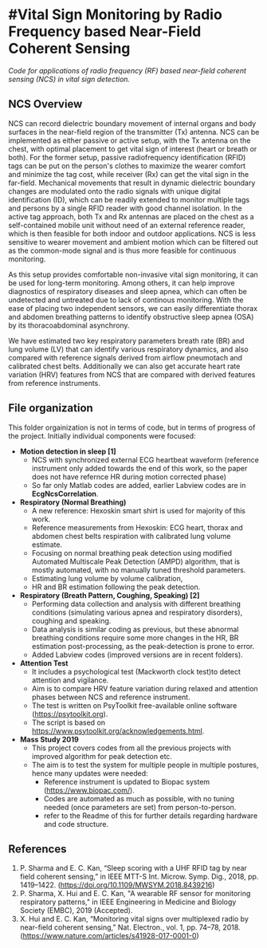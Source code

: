 #Vital Sign Monitoring by Radio Frequency based Near-Field Coherent Sensing
==========================================================================================================================================
*Code for applications of radio frequency (RF) based near-field coherent sensing (NCS) in vital sign detection.*

## NCS Overview
NCS can record dielectric boundary movement of internal organs and body surfaces in the near-field region of the transmitter (Tx)
antenna. NCS can be implemented as either passive or active setup, with the Tx antenna on the chest, with optimal placement to get vital sign of interest (heart or breath or both). For the former setup, passive radiofrequency identification (RFID) tags can be put on the person's clothes to maximize the wearer comfort and minimize the tag cost, while receiver (Rx) can get the vital sign in the far-field. Mechanical movements that result in dynamic dielectric boundary changes are modulated onto the radio signals with unique digital identification (ID), which can be readily extended to monitor multiple tags and persons by a single RFID reader with good channel isolation. In the active tag approach, both Tx and Rx antennas are placed on the chest as a self-contained mobile unit without need of an external reference reader, which is then feasible for both indoor and outdoor applications. NCS is less sensitive to wearer movement and ambient motion which can be filtered out as the common-mode signal and is thus more feasible for continuous monitoring. 

As this setup provides comfortable non-invasive vital sign monitoring, it can be used for long-term monitoring. Among others, it can help improve diagnostics of respiratory diseases and sleep apnea, which can often be undetected and untreated due to lack of continous monitoring. With the ease of placing two independent sensors, we can easily differentiate thorax and abdomen breathing patterns to identify obstructive sleep apnea (OSA) by its thoracoabdominal asynchrony. 

We have estimated two key respiratory parameters breath rate (BR) and lung volume (LV) that can identify various respiratory dynamics, and also compared with reference signals derived from airflow pneumotach and calibrated chest belts. Additionally we can also get accurate heart rate variation (HRV) features from NCS that are compared with derived features from reference instruments.

## File organization
This folder orgainization is not in terms of code, but in terms of progress of the project. Initially individual components were focused:
* **Motion detection in sleep [1]**
  * NCS with synchronized external ECG heartbeat waveform (reference instrument only added towards the end of this work, so the paper does not have refernce HR during motion corrected phase)
  * So far only Matlab codes are added, earlier Labview codes are in **EcgNcsCorrelation**.
* **Respiratory (Normal Breathing)**
  * A new reference: Hexoskin smart shirt is used for majority of this work.
  * Reference measurements from Hexoskin: ECG heart, thorax and abdomen chest belts respiration with calibrated lung volume estimate.
  * Focusing on normal breathing peak detection using modified Automated Multiscale Peak Detection (AMPD) algorithm, that is mostly automated, with no manually tuned threshold parameters.
  * Estimating lung volume by volume calibration, 
  * HR and BR estimation following the peak detection.
* **Respiratory (Breath Pattern, Coughing, Speaking) [2]**
  * Performing data collection and analysis with different breathing conditions (simulating various apnea and respiratory disorders), coughing and speaking.
  * Data analysis is similar coding as previous, but these abnormal breathing conditions require some more changes in the HR, BR estimation post-processing, as the peak-detection is prone to error.
  * Added Labview codes (improved versions are in recent folders).
* **Attention Test**
  * It includes a psychological test (Mackworth clock test)to detect attention and vigilance.
  * Aim is to compare HRV feature variation during relaxed and attention phases between NCS and reference instrument.
  * The test is written on PsyToolkit free-available online software (https://psytoolkit.org).
  * The script is based on https://www.psytoolkit.org/acknowledgements.html.
* **Mass Study 2019**
  * This project covers codes from all the previous projects with improved algorithm for peak detection etc.
  * The aim is to test the system for multiple people in multiple postures, hence many updates were needed:
    * Reference instrument is updated to Biopac system (https://www.biopac.com/).
    * Codes are automated as much as possible, with no tuning needed (once parameters are set) from person-to-person.
    * refer to the Readme of this for further details regarding hardware and code structure. 
 


## References
1. P. Sharma and E. C. Kan, “Sleep scoring with a UHF RFID tag by near field coherent sensing,” in IEEE MTT-S Int. Microw. Symp. Dig., 2018, pp. 1419–1422. (https://doi.org/10.1109/MWSYM.2018.8439216)
2. P. Sharma, X. Hui and E. C. Kan, "A wearable RF sensor for monitoring respiratory patterns," in IEEE Engineering in Medicine and Biology Society (EMBC), 2019 (Accepted).
3. X. Hui and E. C. Kan, “Monitoring vital signs over multiplexed radio by near-field coherent sensing,” Nat. Electron., vol. 1, pp. 74–78, 2018. (https://www.nature.com/articles/s41928-017-0001-0)
